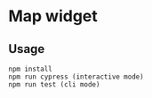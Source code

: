 # Map widget

## Usage

```
npm install
npm run cypress (interactive mode)
npm run test (cli mode)
```
